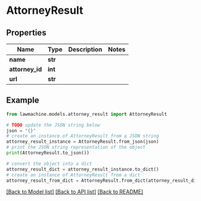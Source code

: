 # AttorneyResult


## Properties

Name | Type | Description | Notes
------------ | ------------- | ------------- | -------------
**name** | **str** |  | 
**attorney_id** | **int** |  | 
**url** | **str** |  | 

## Example

```python
from lawmachine.models.attorney_result import AttorneyResult

# TODO update the JSON string below
json = "{}"
# create an instance of AttorneyResult from a JSON string
attorney_result_instance = AttorneyResult.from_json(json)
# print the JSON string representation of the object
print(AttorneyResult.to_json())

# convert the object into a dict
attorney_result_dict = attorney_result_instance.to_dict()
# create an instance of AttorneyResult from a dict
attorney_result_from_dict = AttorneyResult.from_dict(attorney_result_dict)
```
[[Back to Model list]](../README.md#documentation-for-models) [[Back to API list]](../README.md#documentation-for-api-endpoints) [[Back to README]](../README.md)


